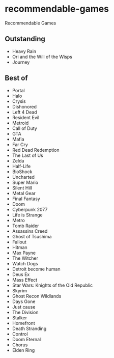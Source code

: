 # recommendable-games
Recommendable  Games

## Outstanding

- Heavy Rain
- Ori and the Will of the Wisps
- Journey

##  Best of

- Portal
- Halo
- Crysis
- Dishonored
- Left 4 Dead
- Resident Evil
- Metroid
- Call of Duty
- GTA
- Mafia
- Far Cry
- Red Dead Redemption
- The Last of Us
- Zelda
- Half-Life
- BioShock
- Uncharted
- Super Mario
- Silent Hill
- Metal Gear
- Final Fantasy
- Doom
- Cyberpunk 2077
- Life is Strange
- Metro
- Tomb Raider
- Assassins Creed
- Ghost of Tsushima
- Fallout
- Hitman
- Max Payne
- The Witcher
- Watch Dogs
- Detroit become human
- Deus Ex
- Mass Effect
- Star Wars: Knights of the Old Republic 
- Skyrim
- Ghost Recon Wildlands
- Days Gone
- Just cause
- The Division
- Stalker
- Homefront
- Death Stranding
- Control
- Doom Eternal
- Chorus
- Elden Ring

